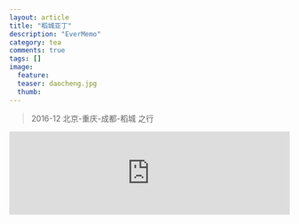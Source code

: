 ```yaml
---
layout: article
title: "稻城亚丁"
description: "EverMemo"
category: tea
comments: true
tags: []
image:
  feature:
  teaser: daocheng.jpg
  thumb:
---
```

> 2016-12 北京-重庆-成都-稻城 之行






  <iframe src="http://word.98ki.com/blog/daochengyading.htm" id="iframe" scrolling="no" onload="iframeLoad()" frameborder="0" name="iframe" width="100%"> </iframe>


  <script type="text/javascript" language="javascript">

  function iframeLoad()  
  {  
      document.getElementById("iframe").height=0;  
      document.getElementById("iframe").height=document.getElementById("iframe").contentWindow.document.body.scrollHeight;  
  }  

  </script>
